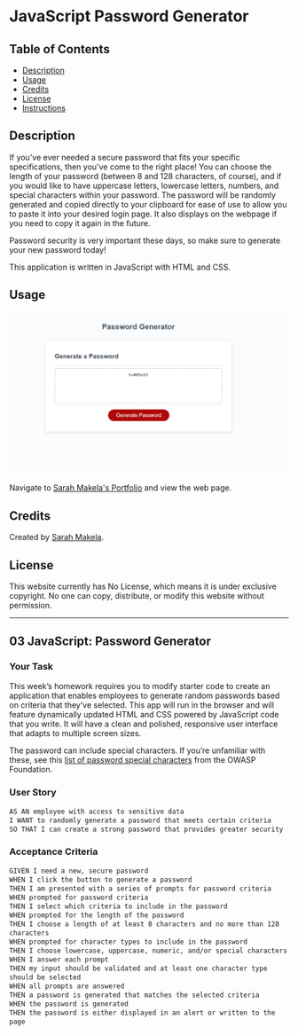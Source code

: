 # JavaScript Password Generator

## Table of Contents

* [Description](#description)
* [Usage](#usage)
* [Credits](#credits)
* [License](#license)
* [Instructions](#instructions)

## Description

If you've ever needed a secure password that fits your specific specifications, then you've come to the right place! You can choose the length of your password (between 8 and 128 characters, of course), and if you would like to have uppercase letters, lowercase letters, numbers, and special characters within your password. The password will be randomly generated and copied directly to your clipboard for ease of use to allow you to paste it into your desired login page. It also displays on the webpage if you need to copy it again in the future. 

Password security is very important these days, so make sure to generate your new password today! 

This application is written in JavaScript with HTML and CSS. 

## Usage

![Sarah Makela's Portfolio](./Assets/smakela-password-generator.png)

Navigate to [Sarah Makela's Portfolio](https://smakela13.github.io/js-password-generator/Develop/index.html) and view the web page.

## Credits

Created by [Sarah Makela](https://github.com/smakela13).

## License

This website currently has No License, which means it is under exclusive copyright. No one can copy, distribute, or modify this website without permission.

---

## 03 JavaScript: Password Generator

### Your Task

This week’s homework requires you to modify starter code to create an application that enables employees to generate random passwords based on criteria that they’ve selected. This app will run in the browser and will feature dynamically updated HTML and CSS powered by JavaScript code that you write. It will have a clean and polished, responsive user interface that adapts to multiple screen sizes.

The password can include special characters. If you’re unfamiliar with these, see this [list of password special characters](https://www.owasp.org/index.php/Password_special_characters) from the OWASP Foundation.

### User Story

```
AS AN employee with access to sensitive data
I WANT to randomly generate a password that meets certain criteria
SO THAT I can create a strong password that provides greater security
```

### Acceptance Criteria

```
GIVEN I need a new, secure password 
WHEN I click the button to generate a password
THEN I am presented with a series of prompts for password criteria 
WHEN prompted for password criteria
THEN I select which criteria to include in the password 
WHEN prompted for the length of the password
THEN I choose a length of at least 8 characters and no more than 128 characters 
WHEN prompted for character types to include in the password
THEN I choose lowercase, uppercase, numeric, and/or special characters 
WHEN I answer each prompt
THEN my input should be validated and at least one character type should be selected 
WHEN all prompts are answered
THEN a password is generated that matches the selected criteria 
WHEN the password is generated
THEN the password is either displayed in an alert or written to the page 
```

